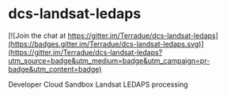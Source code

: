 dcs-landsat-ledaps
==================

[![Join the chat at https://gitter.im/Terradue/dcs-landsat-ledaps](https://badges.gitter.im/Terradue/dcs-landsat-ledaps.svg)](https://gitter.im/Terradue/dcs-landsat-ledaps?utm_source=badge&utm_medium=badge&utm_campaign=pr-badge&utm_content=badge)

Developer Cloud Sandbox Landsat LEDAPS processing
